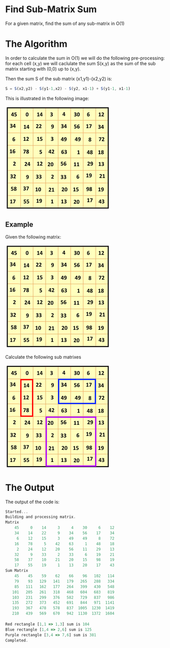 # Find Sub-Matrix Sum
For a given matrix, find the sum of any sub-matrix in O(1)

# The Algorithm
In order to calculate the sum in O(1) we will do the following pre-processing:
for each cell (x,y) we will caclulate the sum S(x,y) as the sum of the sub matrix starting with (0,0) up to (x,y).

Then the sum S of the sub matrix (x1,y1)-(x2,y2) is:
```javascript
S = S(x2,y2) - S(y1-1,x2) - S(y2, x1-1) + S(y1-1, x1-1)
```

This is illustrated in the following image:

![Pre-Processing](images/preprocessing.png)

## Example
Given the following matrix:

![Sample Matrix](images/matrix.png)

Calculate the following sub matrixes 

![Sample Sub-Matrixes](images/sub.matrix.png)

# The Output
The output of the code is:

```javascript
Started...
Building and processing matrix.
Matrix
    45     0    14     3     4    30     6    12
    34    14    22     9    34    56    17    34
     6    12    15     3    49    49     8    72
    16    78     5    42    63     1    48    18
     2    24    12    20    56    11    29    13
    32     9    33     2    33     6    19    21
    58    37    10    21    20    15    98    19
    17    55    19     1    13    20    17    43
Sum Matrix
    45    45    59    62    66    96   102   114
    79    93   129   141   179   265   288   334
    85   111   162   177   264   399   430   548
   101   205   261   318   468   604   683   819
   103   231   299   376   582   729   837   986
   135   272   373   452   691   844   971  1141
   193   367   478   578   837  1005  1230  1419
   210   439   569   670   942  1130  1372  1604

Red rectangle [1,1 => 1,3] sum is 104
Blue rectangle [1,4 => 2,6] sum is 125
Purple rectangle [3,4 => 7,6] sum is 381
Completed.
```
